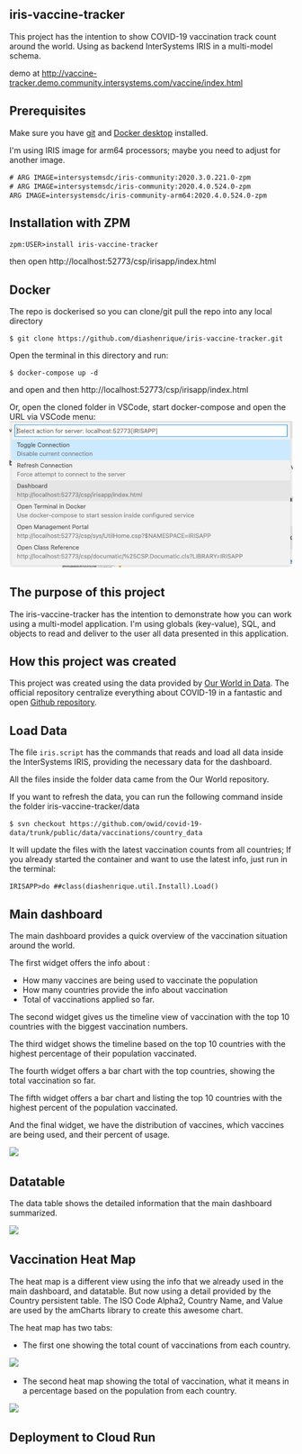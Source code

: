 ## iris-vaccine-tracker
This project has the intention to show COVID-19 vaccination track count around the world. Using as backend InterSystems IRIS in a multi-model schema.

demo at http://vaccine-tracker.demo.community.intersystems.com/vaccine/index.html

## Prerequisites
Make sure you have [git](https://git-scm.com/book/en/v2/Getting-Started-Installing-Git) and [Docker desktop](https://www.docker.com/products/docker-desktop) installed.

I'm using IRIS image for arm64 processors; maybe you need to adjust for another image.
```
# ARG IMAGE=intersystemsdc/iris-community:2020.3.0.221.0-zpm
# ARG IMAGE=intersystemsdc/iris-community:2020.4.0.524.0-zpm
ARG IMAGE=intersystemsdc/iris-community-arm64:2020.4.0.524.0-zpm
```

## Installation with ZPM

```
zpm:USER>install iris-vaccine-tracker
```
then open http://localhost:52773/csp/irisapp/index.html

## Docker
The repo is dockerised so you can  clone/git pull the repo into any local directory

```
$ git clone https://github.com/diashenrique/iris-vaccine-tracker.git
```

Open the terminal in this directory and run:

```
$ docker-compose up -d
```
and open and then http://localhost:52773/csp/irisapp/index.html

Or, open the cloned folder in VSCode, start docker-compose and open the URL via VSCode menu:
![](https://raw.githubusercontent.com/diashenrique/iris-vaccine-tracker/master/image/menuVSCode.png)

## The purpose of this project

The iris-vaccine-tracker has the intention to demonstrate how you can work using a multi-model application. I'm using globals (key-value), SQL, and objects to read and deliver to the user all data presented in this application.

## How this project was created

This project was created using the data provided by [Our World in Data](https://ourworldindata.org). The official repository centralize everything about COVID-19 in a fantastic and open [Github repository](https://github.com/owid/covid-19-data/tree/master/public/data).

## Load Data

The file `iris.script` has the commands that reads and load all data inside the InterSystems IRIS, providing the necessary data for the dashboard.

All the files inside the folder data came from the  Our World repository.

If you want to refresh the data, you can run the following command inside the folder iris-vaccine-tracker/data

```
$ svn checkout https://github.com/owid/covid-19-data/trunk/public/data/vaccinations/country_data
````

It will update the files with the latest vaccination counts from all countries; If you already started the container and want to use the latest info, just run in the terminal:

```
IRISAPP>do ##class(diashenrique.util.Install).Load()
```

## Main dashboard

The main dashboard provides a quick overview of the vaccination situation around the world.

The first widget offers the info about :

- How many vaccines are being used to vaccinate the population
- How many countries provide the info about vaccination
- Total of vaccinations applied so far.

The second widget gives us the timeline view of vaccination with the top 10 countries with the biggest vaccination numbers.

The third widget shows the timeline based on the top 10 countries with the highest percentage of their population vaccinated.

The fourth widget offers a bar chart with the top countries, showing the total vaccination so far.

The fifth widget offers a bar chart and listing the top 10 countries with the highest percent of the population vaccinated.

And the final widget, we have the distribution of vaccines, which vaccines are being used, and their percent of usage.

![](https://raw.githubusercontent.com/diashenrique/iris-vaccine-tracker/master/image/dashboard.png)

## Datatable

The data table shows the detailed information that the main dashboard summarized.

![](https://raw.githubusercontent.com/diashenrique/iris-vaccine-tracker/master/image/datatable2.png)

## Vaccination Heat Map

The heat map is a different view using the info that we already used in the main dashboard, and datatable. But now using a detail provided by the Country persistent table. The ISO Code Alpha2, Country Name, and Value are used by the amCharts library to create this awesome chart.

The heat map has two tabs:

- The first one showing the total count of vaccinations from each country.

![](https://raw.githubusercontent.com/diashenrique/iris-vaccine-tracker/master/image/totalHeatMap.png)

- The second heat map showing the total of vaccination, what it means in a percentage based on the population from each country.

![](https://raw.githubusercontent.com/diashenrique/iris-vaccine-tracker/master/image/percentHeatMap.png)

## Deployment to Cloud Run
